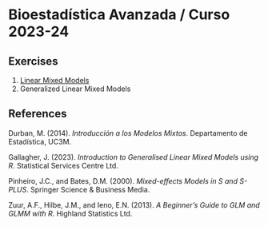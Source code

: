 # Bioestadística Avanzada / Curso 2023-24

## Exercises

1.  [Linear Mixed Models](./Chapter1_Exercises.html)
2.  Generalized Linear Mixed Models
    <!-- 2. [Generalized Linear Mixed Models](./Chapter2_Exercises.html) -->

## References

Durban, M. (2014). *Introducción a los Modelos Mixtos*. Departamento de
Estadística, UC3M.

Gallagher, J. (2023). *Introduction to Generalised Linear Mixed Models
using R*. Statistical Services Centre Ltd.

Pinheiro, J.C., and Bates, D.M. (2000). *Mixed-effects Models in S and
S-PLUS*. Springer Science & Business Media.

Zuur, A.F., Hilbe, J.M., and Ieno, E.N. (2013). *A Beginner’s Guide to
GLM and GLMM with R*. Highland Statistics Ltd.
